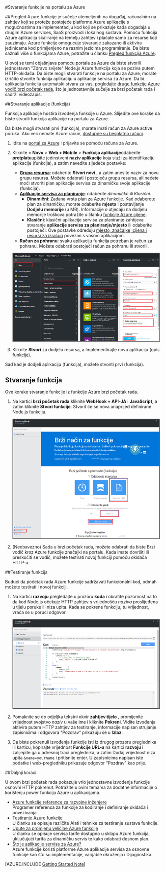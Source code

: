 <properties
   pageTitle="Stvaranje funkcije na portalu Azure | Microsoft Azure"
   description="Stvaranje prve Azure funkcija, serverless aplikaciju, u manje od dvije minute."
   services="functions"
   documentationCenter="na"
   authors="ggailey777"
   manager="erikre"
   editor=""
   tags=""
/>

<tags
   ms.service="functions"
   ms.devlang="multiple"
   ms.topic="article"
   ms.tgt_pltfrm="multiple"
   ms.workload="na"
   ms.date="09/08/2016"
   ms.author="glenga"/>

#<a name="create-a-function-from-the-azure-portal"></a>Stvaranje funkcije na portalu za Azure

##<a name="overview"></a>Pregled
Azure funkcije je sučelje utemeljenih na događaj, računalnim na zahtjev koji se proteže postojeće platforme Azure aplikacije s mogućnostima za implementaciju kod koji se prikazuje kada događaja u drugim Azure services, SaaS proizvodi i lokalnog sustava. Pomoću funkcija Azure aplikacija skaliranje na temelju zahtjev i plaćate samo za resurse koji zauzimaju. Azure funkcije omogućuje stvaranje zakazano ili aktivira jedinicama kod primijenjeno na raznim jezicima programiranje. Da biste saznali više o funkcijama Azure, potražite u članku [Pregled funkcija Azure](functions-overview.md).

U ovoj se temi objašnjava pomoću portala za Azure da biste stvorili jednostavan "Zdravo svijete" Node.js Azure funkcija koja se poziva putem HTTP-okidača. Da biste mogli stvarati funkcije na portalu za Azure, morate izričito stvorite funkcija aplikaciju u aplikacije servisa za Azure. Da bi aplikacija funkcija automatski stvara za vas, pogledajte [druge funkcije Azure vodič brzi početak rada](functions-create-first-azure-function.md), što je jednostavnije sučelje za brzi početak rada i sadrži videozapis.

##<a name="create-a-function-app"></a>Stvaranje aplikacije (funkcija)

Funkcija aplikacije hostira izvođenja funkcije u Azure. Slijedite ove korake da biste stvorili funkcija aplikacije na portalu za Azure.

Da biste mogli stvarati prvi (funkcija), morate imati račun za Azure active poruka. Ako već nemate Azure račun, [dostupne su besplatno računi](https://azure.microsoft.com/free/).

1. Idite na [portal za Azure](https://portal.azure.com) i prijavite se pomoću računa za Azure.

2. Kliknite **+ Novo** > **Web + Mobile** > **Funkcija aplikacije**odaberite **pretplatu**upišite jedinstveni **naziv aplikacije** koja služi za identifikaciju aplikacije (funkcija), a zatim navedite sljedeće postavke:

    + **[Grupa resursa](../azure-portal/resource-group-portal.md/)**: odaberite **Stvori novi** , a zatim unesite naziv za novu grupu resursa. Možete odabrati i postojeću grupu resursa, ali nećete moći stvoriti plan aplikacije servisa za dinamičku svoje aplikacije (funkcija).
    + **[Aplikacije servisa za planiranje](../app-service/azure-web-sites-web-hosting-plans-in-depth-overview.md)**: odaberite *dinamičke* ili *Klasični*. 
        + **Dinamični**: Zadana vrsta plan za Azure funkcije. Kad odaberete plan za dinamičku, morate odaberite **mjesto** i postavljanje **Dodjelu memorije** (u MB). Informacije o utjecaju na dodjelu memorije troškova potražite u članku [funkcije Azure cijene](https://azure.microsoft.com/pricing/details/functions/). 
        + **Klasični**: klasični aplikacije servisa za planiranje zahtijeva stvaranje **aplikacije servisa za planiranje/mjesto** ili odaberite postojeći. Ove postavke određuju [mjesto, značajke, cijena i resursi za izračun](https://azure.microsoft.com/pricing/details/app-service/) povezan s vašom aplikacijom.  
    + **Račun za pohranu**: svaku aplikaciju funkcija potreban je račun za pohranu. Možete odabrati postojeći račun za pohranu ili stvorili. 

    ![Stvaranje nove funkcije aplikacije na portalu za Azure](./media/functions-create-first-azure-function-azure-portal/function-app-create-flow.png)

3. Kliknite **Stvori** za dodjelu resursa, a Implementirajte novu aplikaciju (opis funkcije).  

Sad kad je dodjeli aplikaciju (funkcija), možete stvoriti prvi (funkcija).

## <a name="create-a-function"></a>Stvaranje funkcija

Ove korake stvaranje funkcije iz funkcije Azure brzi početak rada.

1. Na kartici **brzi početak rada** kliknite **WebHook + API-JA** i **JavaScript**, a zatim kliknite **Stvori funkcije**. Stvorit će se nova unaprijed definirane Node.js funkcija. 

    ![](./media/functions-create-first-azure-function-azure-portal/function-app-quickstart-node-webhook.png)

2. (Neobavezno) Sada u brzi početak rada, možete odabrati da biste Brzi vodič kroz Azure funkcije značajki na portalu.   Kada imate dovršiti ili preskočiti se vodič, možete testirati novoj funkciji pomoću okidača HTTP-a.

##<a name="test-the-function"></a>Testiranje funkcija

Budući da početak rada Azure funkcije sadržavati funkcionalni kod, odmah možete testirati i novoj funkciji.

1. Na kartici **razvoju** pregledajte u prozoru **koda** i obratite pozornost na to da kod Node.js očekuje HTTP zahtjev s vrijednošću *naziva* proslijeđena u tijelu poruke ili niza upita. Kada se pokrene funkciju, tu vrijednost, vraća se u poruci odgovor.

    ![](./media/functions-create-first-azure-function-azure-portal/function-app-develop-tab-testing.png)

2. Pomaknite se do odjeljka tekstni okvir **zahtjev tijelo** , promijenite vrijednost svojstvo *naziv* u vaše ime i kliknite **Pokreni**. Vidite izvođenja aktivira putem HTTP zahtjev za testiranje, informacije napisan strujanje zapisnicima i odgovora "Pozdrav" prikazuju se u **Izlaz**. 

3. Da biste pokrenuli izvođenja funkcije isti iz drugog prozoru preglednika ili karticu, kopirajte vrijednost **Funkcije URL-a** na kartici **razvoju** i zalijepite ga u adresnoj traci preglednika, a zatim Dodaj vrijednost niza upita `&name=yourname` i pritisnite enter. U zapisnicima napisan iste podatke i web-pregledniku prikazuje odgovor "Pozdrav" kao prije.

##<a name="next-steps"></a>Daljnji koraci

U ovom brzi početak rada pokazuje vrlo jednostavne izvođenja funkcije osnovni HTTP pokrenut. Potražite u ovim temama za dodatne informacije o korištenju power funkcija Azure u aplikacijama.

+ [Azure funkcije reference za razvojne inženjere](functions-reference.md)  
Programer referenca za funkcije za kodiranje i definiranje okidača i povezivanja.
+ [Testiranje Azure funkcije](functions-test-a-function.md)  
U članku se opisuje različite Alati i tehnike za testiranje sustava funkcije.
+ [Upute za promjenu veličine Azure funkcije](functions-scale.md)  
U članku se opisuje servisa tarife dostupno u sklopu Azure funkcija, uključujući tarifa za dinamičku servis te kako odabrati desnom plan. 
+ [Što je aplikacije servisa za Azure?](../app-service/app-service-value-prop-what-is.md)  
Azure funkcije koristi platforme Azure aplikacije servisa za osnovne funkcije kao što su implementacije, varijable okruženja i Dijagnostika. 

[AZURE.INCLUDE [Getting Started Note](../../includes/functions-get-help.md)]
